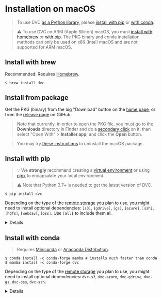 # Installation on macOS

> To use DVC [as a Python library](/doc/api-reference), please
> [install with pip](#install-with-pip) or [with conda](#install-with-conda).

> ⚠️ To use DVC on ARM (Apple Silicon) macOS, you must
> [install with homebrew](#install-with-homebrew) or
> [with pip](#install-with-pip). The PKG binary and conda installation methods
> can only be used on x86 (Intel) macOS and are not supported for ARM macOS.

## Install with brew

Recommended. Requires [Homebrew](https://brew.sh/).

```dvc
$ brew install dvc
```

## Install from package

Get the PKG (binary) from the big "Download" button on the [home page](/), or
from the [release page](https://github.com/iterative/dvc/releases/) on GitHub.

> Note that currently, in order to open the PKG file, you must go to the
> **Downloads** directory in Finder and do a
> [secondary click](https://support.apple.com/en-us/HT207700) on it, then select
> "Open With" > **Installer.app**, and click the **Open** button.

> You may try [these instructions](https://stackoverflow.com/a/42120328/761963)
> to uninstall the macOS package.

## Install with pip

> 💡 We **strongly** recommend creating a
> [virtual environment](https://python.readthedocs.io/en/stable/library/venv.html)
> or using
> [pipx](https://packaging.python.org/guides/installing-stand-alone-command-line-tools/)
> to encapsulate your local environment.

> ⚠️ Note that Python 3.7+ is needed to get the latest version of DVC.

```dvc
$ pip install dvc
```

Depending on the type of the [remote storage](/doc/command-reference/remote) you
plan to use, you might need to install optional dependencies: `[s3]`,
`[gdrive]`, `[gs]`, `[azure]`, `[ssh]`, `[hdfs]`, `[webdav]`, `[oss]`. Use
`[all]` to include them all.

<details id="example-pip-with-support-for-amazon-s3-storage">

### Example: with support for Amazon S3 storage

```dvc
$ pip install "dvc[s3]"
```

In this case it installs the `boto3` library along with DVC.

</details>

## Install with conda

> Requires [Miniconda](https://docs.conda.io/en/latest/miniconda.html) or
> [Anaconda Distribution](https://docs.anaconda.com/anaconda/).

```dvc
$ conda install -c conda-forge mamba # installs much faster than conda
$ mamba install -c conda-forge dvc
```

Depending on the type of the [remote storage](/doc/command-reference/remote) you
plan to use, you might need to install optional dependencies: `dvc-s3`,
`dvc-azure`, `dvc-gdrive`, `dvc-gs`, `dvc-oss`, `dvc-ssh`.

<details id="example-conda-with-support-for-amazon-s3-storage">

### Example: with support for Amazon S3 storage

```dvc
$ conda install -c conda-forge mamba # installs much faster than conda
$ mamba install -c conda-forge dvc-s3
```

In this case it installs the `boto3` library along with DVC.

</details>
